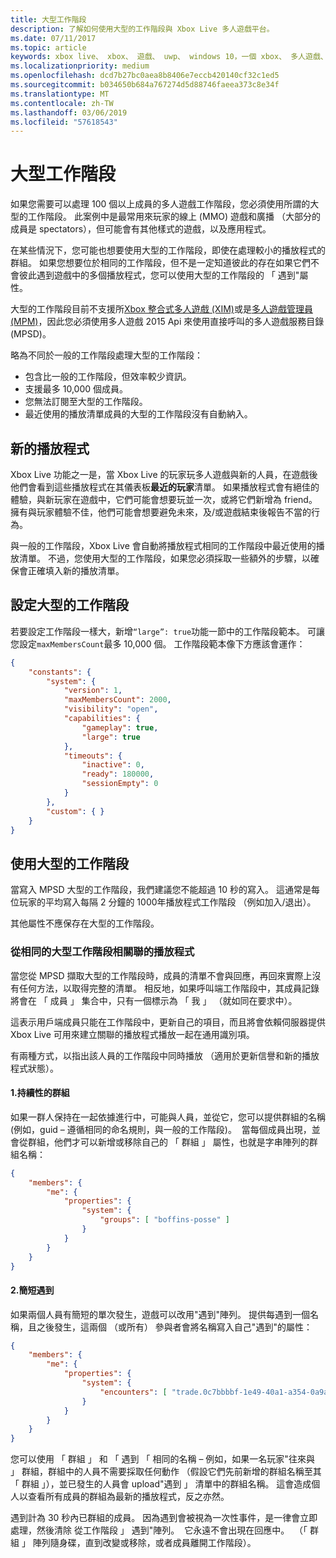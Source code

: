 ```yaml
---
title: 大型工作階段
description: 了解如何使用大型的工作階段與 Xbox Live 多人遊戲平台。
ms.date: 07/11/2017
ms.topic: article
keywords: xbox live、 xbox、 遊戲、 uwp、 windows 10，一個 xbox、 多人遊戲、 大型的工作階段、 新的播放程式
ms.localizationpriority: medium
ms.openlocfilehash: dcd7b27bc0aea8b8406e7eccb420140cf32c1ed5
ms.sourcegitcommit: b034650b684a767274d5d88746faeea373c8e34f
ms.translationtype: MT
ms.contentlocale: zh-TW
ms.lasthandoff: 03/06/2019
ms.locfileid: "57618543"
---
```

# <a name="large-sessions"></a>大型工作階段

如果您需要可以處理 100 個以上成員的多人遊戲工作階段，您必須使用所謂的大型的工作階段。 此案例中是最常用來玩家的線上 (MMO) 遊戲和廣播 （大部分的成員是 spectators），但可能會有其他樣式的遊戲，以及應用程式。

在某些情況下，您可能也想要使用大型的工作階段，即使在處理較小的播放程式的群組。 如果您想要位於相同的工作階段，但不是一定知道彼此的存在如果它們不會彼此遇到遊戲中的多個播放程式，您可以使用大型的工作階段的 「 遇到"屬性。

大型的工作階段目前不支援所[Xbox 整合式多人遊戲 (XIM)](../xbox-integrated-multiplayer.md)或是[多人遊戲管理員 (MPM)](../multiplayer-manager.md)，因此您必須使用多人遊戲 2015 Api 來使用直接呼叫的多人遊戲服務目錄 (MPSD)。

略為不同於一般的工作階段處理大型的工作階段：

* 包含比一般的工作階段，但效率較少資訊。
* 支援最多 10,000 個成員。
* 您無法訂閱至大型的工作階段。
* 最近使用的播放清單成員的大型的工作階段沒有自動納入。

## <a name="recent-players"></a>新的播放程式

Xbox Live 功能之一是，當 Xbox Live 的玩家玩多人遊戲與新的人員，在遊戲後他們會看到這些播放程式在其儀表板**最近的玩家**清單。 如果播放程式會有絕佳的體驗，與新玩家在遊戲中，它們可能會想要玩並一次，或將它們新增為 friend。 擁有與玩家體驗不佳，他們可能會想要避免未來，及/或遊戲結束後報告不當的行為。

與一般的工作階段，Xbox Live 會自動將播放程式相同的工作階段中最近使用的播放清單。 不過，您使用大型的工作階段，如果您必須採取一些額外的步驟，以確保會正確填入新的播放清單。

## <a name="set-up-a-large-session"></a>設定大型的工作階段

若要設定工作階段一樣大，新增`“large”: true`功能一節中的工作階段範本。 可讓您設定`maxMembersCount`最多 10,000 個。 工作階段範本像下方應該會運作：

```json
{
    "constants": {
        "system": {
            "version": 1,
            "maxMembersCount": 2000,
            "visibility": "open",
            "capabilities": {
                "gameplay": true,
                "large": true
            },
            "timeouts": {
                "inactive": 0,
                "ready": 180000,
                "sessionEmpty": 0
            }
        },
        "custom": { }
    }
}
```

## <a name="working-with-large-sessions"></a>使用大型的工作階段

當寫入 MPSD 大型的工作階段，我們建議您不能超過 10 秒的寫入。 這通常是每位玩家的平均寫入每隔 2 分鐘的 1000年播放程式工作階段 （例如加入/退出）。

其他屬性不應保存在大型的工作階段。

### <a name="associating-players-from-the-same-large-session"></a>從相同的大型工作階段相關聯的播放程式

當您從 MPSD 擷取大型的工作階段時，成員的清單不會與回應，再回來實際上沒有任何方法，以取得完整的清單。 相反地，如果呼叫端工作階段中，其成員記錄將會在 「 成員 」 集合中，只有一個標示為 「 我 」 （就如同在要求中）。

這表示用戶端成員只能在工作階段中，更新自己的項目，而且將會依賴伺服器提供 Xbox Live 可用來建立關聯的播放程式播放一起在通用識別項。

有兩種方式，以指出該人員的工作階段中同時播放 （適用於更新信譽和新的播放程式狀態）。

#### <a name="1-persistent-groups"></a>1.持續性的群組

如果一群人保持在一起依據進行中，可能與人員，並從它，您可以提供群組的名稱 (例如，guid – 遵循相同的命名規則，與一般的工作階段)。  當每個成員出現，並會從群組，他們才可以新增或移除自己的 「 群組 」 屬性，也就是字串陣列的群組名稱：

```json
{
    "members": {
        "me": {
            "properties": {
                "system": {
                    "groups": [ "boffins-posse" ]
                }
            }
        }
    }
}
```

#### <a name="2-brief-encounters"></a>2.簡短遇到

如果兩個人員有簡短的單次發生，遊戲可以改用"遇到"陣列。 提供每遇到一個名稱，且之後發生，這兩個 （或所有） 參與者會將名稱寫入自己"遇到"的屬性：

```json
{
    "members": {
        "me": {
            "properties": {
                "system": {
                    "encounters": [ "trade.0c7bbbbf-1e49-40a1-a354-0a9a9e23d26a" ]
                }
            }
        }
    }
}
```

您可以使用 「 群組 」 和 「 遇到 「 相同的名稱 – 例如，如果一名玩家"往來與 」 群組，群組中的人員不需要採取任何動作 （假設它們先前新增的群組名稱至其 「 群組 」），並已發生的人員會 upload"遇到 」 清單中的群組名稱。 這會造成個人以查看所有成員的群組為最新的播放程式，反之亦然。

遇到計為 30 秒內已群組的成員。 因為遇到會被視為一次性事件，是一律會立即處理，然後清除 從工作階段 」 遇到"陣列。  它永遠不會出現在回應中。  （「 群組 」 陣列隨身碟，直到改變或移除，或者成員離開工作階段）。

